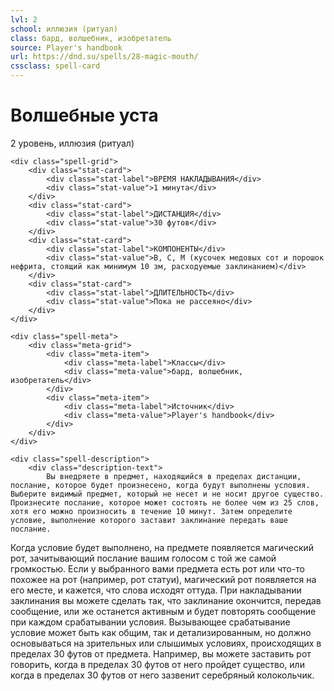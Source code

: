 ```yaml
---
lvl: 2
school: иллюзия (ритуал)
class: бард, волшебник, изобретатель
source: Player's handbook
url: https://dnd.su/spells/28-magic-mouth/
cssclass: spell-card
---
```


<div class="spell-container">
    <div class="spell-header">
        <h1 class="spell-name">Волшебные уста</h1>
        <div class="spell-level">2 уровень, иллюзия (ритуал)</div>
    </div>
    
    <div class="spell-grid">
        <div class="stat-card">
            <div class="stat-label">ВРЕМЯ НАКЛАДЫВАНИЯ</div>
            <div class="stat-value">1 минута</div>
        </div>
        <div class="stat-card">
            <div class="stat-label">ДИСТАНЦИЯ</div>
            <div class="stat-value">30 футов</div>
        </div>
        <div class="stat-card">
            <div class="stat-label">КОМПОНЕНТЫ</div>
            <div class="stat-value">В, С, М (кусочек медовых сот и порошок нефрита, стоящий как минимум 10 зм, расходуемые заклинанием)</div>
        </div>
        <div class="stat-card">
            <div class="stat-label">ДЛИТЕЛЬНОСТЬ</div>
            <div class="stat-value">Пока не рассеяно</div>
        </div>
    </div>
    
    <div class="spell-meta">
        <div class="meta-grid">
            <div class="meta-item">
                <div class="meta-label">Классы</div>
                <div class="meta-value">бард, волшебник, изобретатель</div>
            </div>
            <div class="meta-item">
                <div class="meta-label">Источник</div>
                <div class="meta-value">Player's handbook</div>
            </div>
        </div>
    </div>
    
    <div class="spell-description">
        <div class="description-text">
            Вы внедряете в предмет, находящийся в пределах дистанции, послание, которое будет произнесено, когда будут выполнены условия. Выберите видимый предмет, который не несет и не носит другое существо. Произнесите послание, которое может состоять не более чем из 25 слов, хотя его можно произносить в течение 10 минут. Затем определите условие, выполнение которого заставит заклинание передать ваше послание.
Когда условие будет выполнено, на предмете появляется магический рот, зачитывающий послание вашим голосом с той же самой громкостью. Если у выбранного вами предмета есть рот или что-то похожее на рот (например, рот статуи), магический рот появляется на его месте, и кажется, что слова исходят оттуда. При накладывании заклинания вы можете сделать так, что заклинание окончится, передав сообщение, или же останется активным и будет повторять сообщение при каждом срабатывании условия.
Вызывающее срабатывание условие может быть как общим, так и детализированным, но должно основываться на зрительных или слышимых условиях, происходящих в пределах 30 футов от предмета. Например, вы можете заставить рот говорить, когда в пределах 30 футов от него пройдет существо, или когда в пределах 30 футов от него зазвенит серебряный колокольчик.
        </div>
    </div>
</div>
